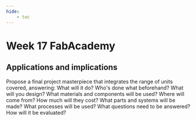 ```yaml
---
hide:
    - toc
---
```


# Week 17 FabAcademy
## Applications and implications

Propose a final project masterpiece that integrates the range of units covered,
   answering:
      What will it do?
      Who's done what beforehand?
      What will you design?
      What materials and components will be used?
      Where will come from?
      How much will they cost?
      What parts and systems will be made?
      What processes will be used?
      What questions need to be answered?
      How will it be evaluated?
